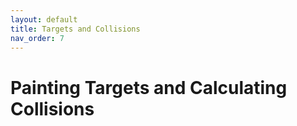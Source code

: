 ```yaml
---
layout: default
title: Targets and Collisions
nav_order: 7
---
```


# Painting Targets and Calculating Collisions